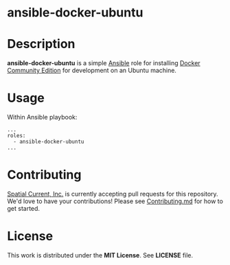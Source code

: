# ansible-docker-ubuntu

# Description

**ansible-docker-ubuntu** is a simple [Ansible](https://www.ansible.com/) role for installing [Docker Community Edition](https://www.docker.com/community-edition) for development on an Ubuntu machine.


# Usage

Within Ansible playbook:

```
...
roles:
  - ansible-docker-ubuntu
...
```

# Contributing

[Spatial Current, Inc.](https://spatialcurrent.io) is currently accepting pull requests for this repository.  We'd love to have your contributions!  Please see [Contributing.md](https://github.com/spatialcurrent/ansible-docker-ubuntu/blob/master/CONTRIBUTING.md) for how to get started.

# License

This work is distributed under the **MIT License**.  See **LICENSE** file.
